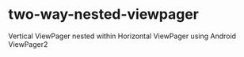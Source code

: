 # two-way-nested-viewpager
Vertical ViewPager nested within Horizontal ViewPager using Android ViewPager2
